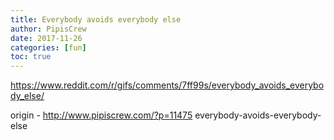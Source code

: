 ```yaml
---
title: Everybody avoids everybody else
author: PipisCrew
date: 2017-11-26
categories: [fun]
toc: true
---
```


https://www.reddit.com/r/gifs/comments/7ff99s/everybody_avoids_everybody_else/

origin - http://www.pipiscrew.com/?p=11475 everybody-avoids-everybody-else